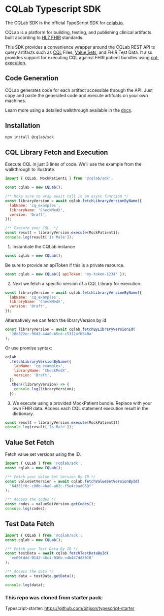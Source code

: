 # CQLab Typescript SDK

The CQLab SDK is the official TypeScript SDK for [cqlab.io](https://cqlab.io).

CQLab is a platform for building, testing, and publishing clinical artifacts built according to [HL7 FHIR](https://fhir.org/) standards.

This SDK provides a convenience wrapper around the CQLab REST API to query artifacts such as [CQL](https://cql.hl7.org/) Files, [Value Sets](https://www.hl7.org/fhir/valueset.html), and FHIR Test Data. It also provides support for executing CQL against FHIR patient bundles using [cql-execution](https://github.com/cqframework/cql-execution).

## Code Generation

CQLab generates code for each artifact accessible through the API. Just copy and paste the generated code and execute artifcats on your own machines.

Learn more using a detailed walkthrough available in the [docs](https://cqlab.io).

## Installation

```sh
npm install @cqlab/sdk
```

## CQL Library Fetch and Execution

Execute CQL in just 3 lines of code. We'll use the example from the walkthrough to illustrate.

```js
import { CQLab, MockPatient1 } from '@cqlab/sdk';

const cqlab = new CQLab();

/** Make sure to wrap await call in an async function */
const libraryVersion = await cqlab.fetchLibraryVersionByName({
  labName: 'cq_examples',
  libraryName: 'CheckMedX',
  version: 'Draft',
});

/** Execute your CQL. */
const result = libraryVersion.execute(MockPatient1);
console.log(result['Is Male']);
```

1. Instantiate the CQLab instance

```js
const cqlab = new CQLab();
```

Be sure to provide an apiToken if this is a private resource.

```js
const cqlab = new CQLab({ apiToken: 'my-token-1234' });
```

2. Next we fetch a specific version of a CQL Library for execution.

```js
const libraryVersion = await cqlab.fetchLibraryVersionByName({
  labName: 'cq_examples',
  libraryName: 'CheckMedX',
  version: 'Draft',
});
```

Alternatively we can fetch the libraryVersion by id

```js
const libraryVersion = await cqlab.fetchByLibraryVersionId(
  '28d822ec-96d2-44a0-b5cd-c5312afb549a'
);
```

Or use promise syntax:

```js
cqlab
  .fetchLibraryVersionByName({
    labName: 'cq_examples',
    libraryName: 'CheckMedX',
    version: 'Draft',
  })
  .then((libraryVersion) => {
    console.log(libraryVersion);
  });
```

3. We execute using a provided MockPatient bundle. Replace with your own FHIR data. Access each CQL statement execution result in the dictionary.

```js
const result = libraryVersion.execute(MockPatient1))
console.log(result['Is Male']);
```

## Value Set Fetch

Fetch value set versions using the ID.

```js
import { CQLab } from '@cqlab/sdk';
const cqlab = new CQLab();

/** Fetch your Value Set Version By ID */
const valueSetVersion = await cqlab.fetchValueSetVersionById(
  '64331f0c-c00b-4ba0-a02c-f5e4cbad053f'
);

/** Access the codes */
const codes = valueSetVersion.getCodes();
console.log(codes);
```

## Test Data Fetch

```js
import { CQLab } from '@cqlab/sdk';
const cqlab = new CQLab();

/** Fetch your Test Data By ID */
const testData = await cqlab.fetchTestDataById(
  'ee69fddd-0142-46c4-936b-e4b447d83018'
);

/** Access the data */
const data = testData.getData();

console.log(data);
```

### This repo was cloned from starter pack:

Typescript-starter: https://github.com/bitjson/typescript-starter
